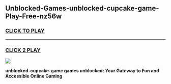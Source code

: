 
## Unblocked-Games-unblocked-cupcake-game-Play-Free-nz56w
<h3>
<a href="https://premium76.site?title=unblocked-cupcake-game&ref=10A">CLICK TO PLAY</a></h3>
<hr>

<h3>
<a href="https://premium76.site?title=unblocked-cupcake-game&ref=10A">CLICK 2 PLAY</a>
  
</h3>

<a href="https://premium76.site?title=unblocked-cupcake-game&ref=10A"><img src="https://clearcache.store/games.png"></a>


**unblocked-cupcake-game games unblocked: Your Gateway to Fun and Accessible Online Gaming**
